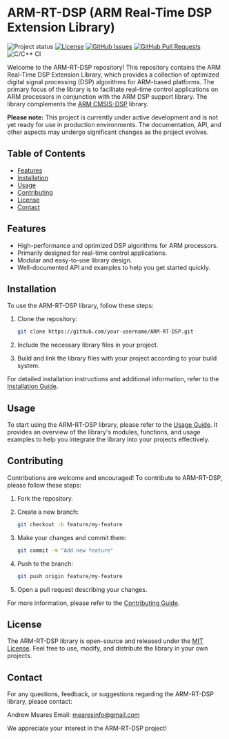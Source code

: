 # ARM-RT-DSP (ARM Real-Time DSP Extension Library)

![Project status](https://img.shields.io/badge/Project%20status-Work%20in%20progress-orange)
[![License](https://img.shields.io/badge/License-MIT-blue.svg)](https://opensource.org/licenses/MIT)
[![GitHub Issues](https://img.shields.io/github/issues/your-username/ARM-RT-DSP)](https://github.com/your-username/ARM-RT-DSP/issues)
[![GitHub Pull Requests](https://img.shields.io/github/issues-pr/your-username/ARM-RT-DSP)](https://github.com/your-username/ARM-RT-DSP/pulls)
![C/C++ CI](https://github.com/<your-username>/ARM-RT-DSP/workflows/C/C++%20CI/badge.svg?branch=master)

Welcome to the ARM-RT-DSP repository! This repository contains the ARM Real-Time DSP Extension Library, which provides a collection of optimized digital signal processing (DSP) algorithms for ARM-based platforms. The primary focus of the library is to facilitate real-time control applications on ARM processors in conjunction with the ARM DSP support library. The library complements the [ARM CMSIS-DSP](https://github.com/ARM-software/CMSIS-DSP) library.

**Please note:** This project is currently under active development and is not yet ready for use in production environments. The documentation, API, and other aspects may undergo significant changes as the project evolves.

## Table of Contents

- [Features](#features)
- [Installation](#installation)
- [Usage](#usage)
- [Contributing](#contributing)
- [License](#license)
- [Contact](#contact)

## Features

- High-performance and optimized DSP algorithms for ARM processors.
- Primarily designed for real-time control applications.
- Modular and easy-to-use library design.
- Well-documented API and examples to help you get started quickly.

## Installation

To use the ARM-RT-DSP library, follow these steps:

1. Clone the repository:

   ```bash
   git clone https://github.com/your-username/ARM-RT-DSP.git
   ```

2. Include the necessary library files in your project.

3. Build and link the library files with your project according to your build system.

For detailed installation instructions and additional information, refer to the [Installation Guide](docs/installation.md).

## Usage

To start using the ARM-RT-DSP library, please refer to the [Usage Guide](docs/usage.md). It provides an overview of the library's modules, functions, and usage examples to help you integrate the library into your projects effectively.

## Contributing

Contributions are welcome and encouraged! To contribute to ARM-RT-DSP, please follow these steps:

1. Fork the repository.

2. Create a new branch:

   ```bash
   git checkout -b feature/my-feature
   ```

3. Make your changes and commit them:

   ```bash
   git commit -m "Add new feature"
   ```

4. Push to the branch:

   ```bash
   git push origin feature/my-feature
   ```

5. Open a pull request describing your changes.

For more information, please refer to the [Contributing Guide](CONTRIBUTING.md).

## License

The ARM-RT-DSP library is open-source and released under the [MIT License](LICENSE). Feel free to use, modify, and distribute the library in your own projects.

## Contact

For any questions, feedback, or suggestions regarding the ARM-RT-DSP library, please contact:

Andrew Meares
Email: mearesinfo@gmail.com

We appreciate your interest in the ARM-RT-DSP project!
